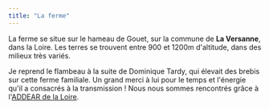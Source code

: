 ```yaml
---
title: "La ferme"
---
```


La ferme se situe sur le hameau de Gouet, sur la commune de **La Versanne**, dans la Loire. Les terres se trouvent entre 900 et 1200m d'altitude, dans des milieux très variés.

Je reprend le flambeau à la suite de Dominique Tardy, qui élevait des brebis
sur cette ferme familiale. Un grand merci à lui pour le temps et l'énergie
qu'il a consacrés à la transmission ! Nous nous sommes rencontrés grâce à
l'[ADDEAR de la Loire](https://www.jeminstallepaysan.org/loire).
